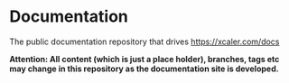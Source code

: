 # Documentation
The public documentation repository that drives https://xcaler.com/docs

[default_page]: # (installation_ubuntu.md)

**Attention: All content (which is just a place holder), branches, tags etc may change in this repository as the documentation site is developed.**
